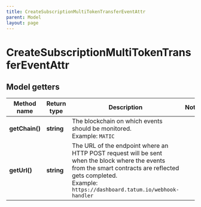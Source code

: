 ```yaml
---
title: CreateSubscriptionMultiTokenTransferEventAttr
parent: Model
layout: page
---
```


# CreateSubscriptionMultiTokenTransferEventAttr

## Model getters

Method name | Return type | Description | Notes
------------ | ------------- | ------------- | -------------
**getChain()** | **string** | The blockchain on which events should be monitored. <br>Example: `MATIC` |
**getUrl()** | **string** | The URL of the endpoint where an HTTP POST request will be sent when the block where the events from the smart contracts are reflected gets completed. <br>Example: `https://dashboard.tatum.io/webhook-handler` |

